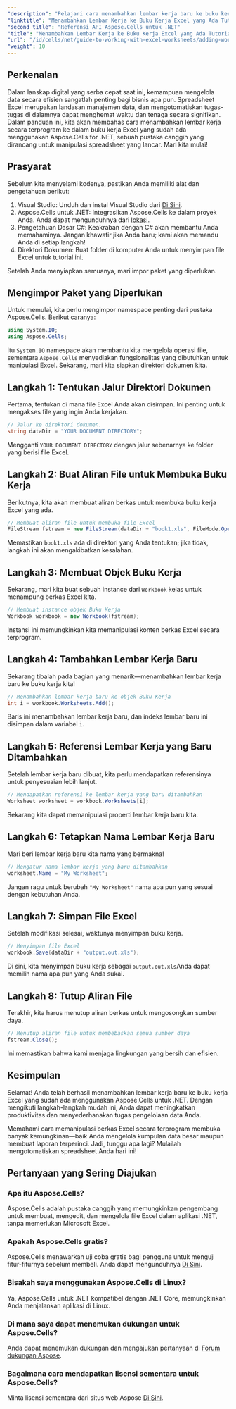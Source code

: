 ```yaml
---
"description": "Pelajari cara menambahkan lembar kerja baru ke buku kerja Excel yang sudah ada secara terprogram menggunakan Aspose.Cells untuk .NET. Panduan langkah demi langkah ini membahas cara menyimpan buku kerja yang telah dimodifikasi, sehingga memudahkan pengembang."
"linktitle": "Menambahkan Lembar Kerja ke Buku Kerja Excel yang Ada Tutorial C#"
"second_title": "Referensi API Aspose.Cells untuk .NET"
"title": "Menambahkan Lembar Kerja ke Buku Kerja Excel yang Ada Tutorial C#"
"url": "/id/cells/net/guide-to-working-with-excel-worksheets/adding-worksheet-to-existing-excel-workbook-csharp-tutorial/"
"weight": 10
---
```


## Perkenalan

Dalam lanskap digital yang serba cepat saat ini, kemampuan mengelola data secara efisien sangatlah penting bagi bisnis apa pun. Spreadsheet Excel merupakan landasan manajemen data, dan mengotomatiskan tugas-tugas di dalamnya dapat menghemat waktu dan tenaga secara signifikan. Dalam panduan ini, kita akan membahas cara menambahkan lembar kerja secara terprogram ke dalam buku kerja Excel yang sudah ada menggunakan Aspose.Cells for .NET, sebuah pustaka canggih yang dirancang untuk manipulasi spreadsheet yang lancar. Mari kita mulai!

## Prasyarat

Sebelum kita menyelami kodenya, pastikan Anda memiliki alat dan pengetahuan berikut:

1. Visual Studio: Unduh dan instal Visual Studio dari [Di Sini](https://visualstudio.microsoft.com/vs/).
2. Aspose.Cells untuk .NET: Integrasikan Aspose.Cells ke dalam proyek Anda. Anda dapat mengunduhnya dari [lokasi](https://releases.aspose.com/cells/net/).
3. Pengetahuan Dasar C#: Keakraban dengan C# akan membantu Anda memahaminya. Jangan khawatir jika Anda baru; kami akan memandu Anda di setiap langkah!
4. Direktori Dokumen: Buat folder di komputer Anda untuk menyimpan file Excel untuk tutorial ini.

Setelah Anda menyiapkan semuanya, mari impor paket yang diperlukan.

## Mengimpor Paket yang Diperlukan

Untuk memulai, kita perlu mengimpor namespace penting dari pustaka Aspose.Cells. Berikut caranya:

```csharp
using System.IO;
using Aspose.Cells;
```

Itu `System.IO` namespace akan membantu kita mengelola operasi file, sementara `Aspose.Cells` menyediakan fungsionalitas yang dibutuhkan untuk manipulasi Excel. Sekarang, mari kita siapkan direktori dokumen kita.

## Langkah 1: Tentukan Jalur Direktori Dokumen

Pertama, tentukan di mana file Excel Anda akan disimpan. Ini penting untuk mengakses file yang ingin Anda kerjakan.

```csharp
// Jalur ke direktori dokumen.
string dataDir = "YOUR DOCUMENT DIRECTORY";
```

Mengganti `YOUR DOCUMENT DIRECTORY` dengan jalur sebenarnya ke folder yang berisi file Excel.

## Langkah 2: Buat Aliran File untuk Membuka Buku Kerja

Berikutnya, kita akan membuat aliran berkas untuk membuka buku kerja Excel yang ada.

```csharp
// Membuat aliran file untuk membuka file Excel
FileStream fstream = new FileStream(dataDir + "book1.xls", FileMode.Open);
```

Memastikan `book1.xls` ada di direktori yang Anda tentukan; jika tidak, langkah ini akan mengakibatkan kesalahan.

## Langkah 3: Membuat Objek Buku Kerja

Sekarang, mari kita buat sebuah instance dari `Workbook` kelas untuk menampung berkas Excel kita.

```csharp
// Membuat instance objek Buku Kerja
Workbook workbook = new Workbook(fstream);
```

Instansi ini memungkinkan kita memanipulasi konten berkas Excel secara terprogram.

## Langkah 4: Tambahkan Lembar Kerja Baru

Sekarang tibalah pada bagian yang menarik—menambahkan lembar kerja baru ke buku kerja kita!

```csharp
// Menambahkan lembar kerja baru ke objek Buku Kerja
int i = workbook.Worksheets.Add();
```

Baris ini menambahkan lembar kerja baru, dan indeks lembar baru ini disimpan dalam variabel `i`.

## Langkah 5: Referensi Lembar Kerja yang Baru Ditambahkan

Setelah lembar kerja baru dibuat, kita perlu mendapatkan referensinya untuk penyesuaian lebih lanjut.

```csharp
// Mendapatkan referensi ke lembar kerja yang baru ditambahkan
Worksheet worksheet = workbook.Worksheets[i];
```

Sekarang kita dapat memanipulasi properti lembar kerja baru kita.

## Langkah 6: Tetapkan Nama Lembar Kerja Baru

Mari beri lembar kerja baru kita nama yang bermakna!

```csharp
// Mengatur nama lembar kerja yang baru ditambahkan
worksheet.Name = "My Worksheet";
```

Jangan ragu untuk berubah `"My Worksheet"` nama apa pun yang sesuai dengan kebutuhan Anda.

## Langkah 7: Simpan File Excel

Setelah modifikasi selesai, waktunya menyimpan buku kerja.

```csharp
// Menyimpan file Excel
workbook.Save(dataDir + "output.out.xls");
```

Di sini, kita menyimpan buku kerja sebagai `output.out.xls`Anda dapat memilih nama apa pun yang Anda sukai.

## Langkah 8: Tutup Aliran File

Terakhir, kita harus menutup aliran berkas untuk mengosongkan sumber daya.

```csharp
// Menutup aliran file untuk membebaskan semua sumber daya
fstream.Close();
```

Ini memastikan bahwa kami menjaga lingkungan yang bersih dan efisien.

## Kesimpulan

Selamat! Anda telah berhasil menambahkan lembar kerja baru ke buku kerja Excel yang sudah ada menggunakan Aspose.Cells untuk .NET. Dengan mengikuti langkah-langkah mudah ini, Anda dapat meningkatkan produktivitas dan menyederhanakan tugas pengelolaan data Anda. 

Memahami cara memanipulasi berkas Excel secara terprogram membuka banyak kemungkinan—baik Anda mengelola kumpulan data besar maupun membuat laporan terperinci. Jadi, tunggu apa lagi? Mulailah mengotomatiskan spreadsheet Anda hari ini!

## Pertanyaan yang Sering Diajukan

### Apa itu Aspose.Cells?
Aspose.Cells adalah pustaka canggih yang memungkinkan pengembang untuk membuat, mengedit, dan mengelola file Excel dalam aplikasi .NET, tanpa memerlukan Microsoft Excel.

### Apakah Aspose.Cells gratis?
Aspose.Cells menawarkan uji coba gratis bagi pengguna untuk menguji fitur-fiturnya sebelum membeli. Anda dapat mengunduhnya [Di Sini](https://releases.aspose.com/cells/net/).

### Bisakah saya menggunakan Aspose.Cells di Linux?
Ya, Aspose.Cells untuk .NET kompatibel dengan .NET Core, memungkinkan Anda menjalankan aplikasi di Linux.

### Di mana saya dapat menemukan dukungan untuk Aspose.Cells?
Anda dapat menemukan dukungan dan mengajukan pertanyaan di [Forum dukungan Aspose](https://forum.aspose.com/c/cells/9).

### Bagaimana cara mendapatkan lisensi sementara untuk Aspose.Cells?
Minta lisensi sementara dari situs web Aspose [Di Sini](https://purchase.conholdate.com/temporary-license/).